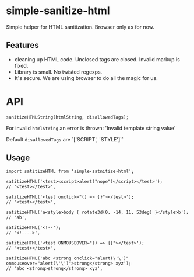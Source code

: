 # simple-sanitize-html
Simple helper for HTML sanitization.
Browser only as for now.

## Features
- cleaning up HTML code. Unclosed tags are closed. Invalid markup is fixed.
- Library is small. No twisted regexps.
- It's secure. We are using browser to do all the magic for us.

# API
```
sanitizeHTMLString(htmlString, disallowedTags);
```

For invalid `htmlString` an error is thrown: 'Invalid template string value'

Default `disallowedTags` are `['SCRIPT', 'STYLE']``


## Usage
```
import satitizeHTML from 'simple-satnitize-html';

satitizeHTML('<test><script>alert("nope")</script></test>');
// '<test></test>',

satitizeHTML('<test onclick="() => {}"></test>');
// '<test></test>',

satitizeHTML('a<style>body { rotate3d(0, -14, 11, 53deg) }</style>b');
// 'ab',

satitizeHTML('<!--');
// '<!---->',

satitizeHTML('<test ONMOUSEOVER="() => {}"></test>');
// '<test></test>',

satitizeHTML('abc <strong onclick="alert(\'\')" onmouseover="alert(\'\')">strong</strong> xyz');
// 'abc <strong>strong</strong> xyz',
```